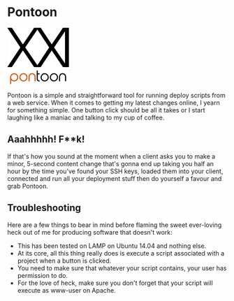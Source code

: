 # Pontoon

![Brainfony](https://raw.githubusercontent.com/lambdacasserole/pontoon/master/logo.png)

Pontoon is a simple and straightforward tool for running deploy scripts from a web service. When it comes to getting my
latest changes online, I yearn for something simple. One button click should be all it takes or I start laughing like a
maniac and talking to my cup of coffee.

## Aaahhhhh! F**k!

If that's how you sound at the moment when a client asks you to make a minor, 5-second content change that's gonna end
up taking you half an hour by the time you've found your SSH keys, loaded them into your client, connected and run all
your deployment stuff then do yourself a favour and grab Pontoon.

## Troubleshooting

Here are a few things to bear in mind before flaming the sweet ever-loving heck out of me for producing software that
doesn't work:

* This has been tested on LAMP on Ubuntu 14.04 and nothing else.
* At its core, all this thing really does is execute a script associated with a project when a button is clicked.
* You need to make sure that whatever your script contains, your user has permission to do.
* For the love of heck, make sure you don't forget that your script will execute as www-user on Apache.
